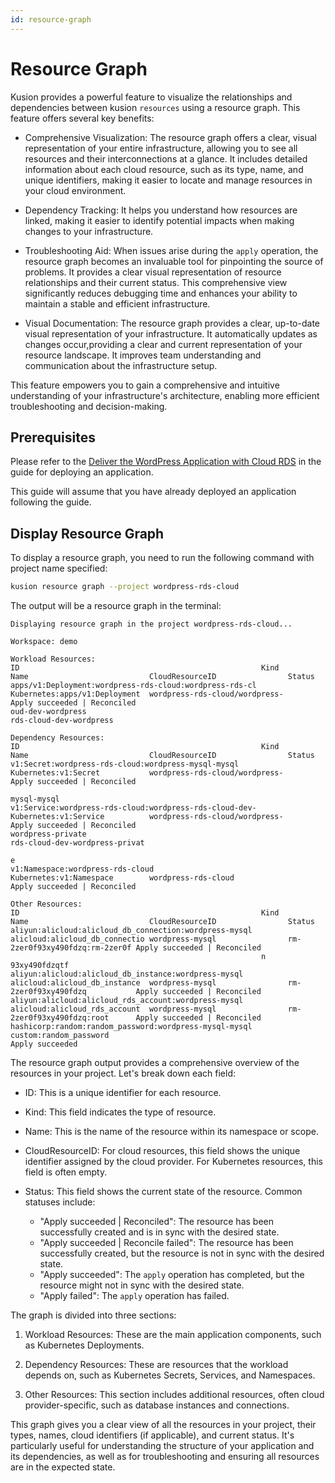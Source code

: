 ```yaml
---
id: resource-graph
---
```


# Resource Graph

Kusion provides a powerful feature to visualize the relationships and dependencies between kusion `resources` using a resource graph. This feature offers several key benefits:

- Comprehensive Visualization: The resource graph offers a clear, visual representation of your entire infrastructure, allowing you to see all resources and their interconnections at a glance. It includes detailed information about each cloud resource, such as its type, name, and unique identifiers, making it easier to locate and manage resources in your cloud environment.

- Dependency Tracking: It helps you understand how resources are linked, making it easier to identify potential impacts when making changes to your infrastructure.

- Troubleshooting Aid: When issues arise during the `apply` operation, the resource graph becomes an invaluable tool for pinpointing the source of problems. It provides a clear visual representation of resource relationships and their current status. This comprehensive view significantly reduces debugging time and enhances your ability to maintain a stable and efficient infrastructure.

- Visual Documentation: The resource graph provides a clear, up-to-date visual representation of your infrastructure. It automatically updates as changes occur,providing a clear and current representation of your resource
landscape. It improves team understanding and communication about the infrastructure setup.

This feature empowers you to gain a comprehensive and intuitive understanding of your infrastructure's architecture, enabling more efficient troubleshooting and decision-making.

## Prerequisites

Please refer to the [Deliver the WordPress Application with Cloud RDS](../1-cloud-resources/1-database.md) in the guide for deploying an application.

This guide will assume that you have already deployed an application following the guide.

## Display Resource Graph

To display a resource graph, you need to run the following command with project name specified:

```bash
kusion resource graph --project wordpress-rds-cloud
```

The output will be a resource graph in the terminal:

```shell
Displaying resource graph in the project wordpress-rds-cloud...

Workspace: demo

Workload Resources:
ID                                                      Kind                           Name                           CloudResourceID                Status
apps/v1:Deployment:wordpress-rds-cloud:wordpress-rds-cl Kubernetes:apps/v1:Deployment  wordpress-rds-cloud/wordpress-                                Apply succeeded | Reconciled
oud-dev-wordpress                                                                      rds-cloud-dev-wordpress

Dependency Resources:
ID                                                      Kind                           Name                           CloudResourceID                Status
v1:Secret:wordpress-rds-cloud:wordpress-mysql-mysql     Kubernetes:v1:Secret           wordpress-rds-cloud/wordpress-                                Apply succeeded | Reconciled
                                                                                       mysql-mysql
v1:Service:wordpress-rds-cloud:wordpress-rds-cloud-dev- Kubernetes:v1:Service          wordpress-rds-cloud/wordpress-                                Apply succeeded | Reconciled
wordpress-private                                                                      rds-cloud-dev-wordpress-privat
                                                                                       e
v1:Namespace:wordpress-rds-cloud                        Kubernetes:v1:Namespace        wordpress-rds-cloud                                           Apply succeeded | Reconciled

Other Resources:
ID                                                      Kind                           Name                           CloudResourceID                Status
aliyun:alicloud:alicloud_db_connection:wordpress-mysql  alicloud:alicloud_db_connectio wordpress-mysql                rm-2zer0f93xy490fdzq:rm-2zer0f Apply succeeded | Reconciled
                                                        n                                                             93xy490fdzqtf
aliyun:alicloud:alicloud_db_instance:wordpress-mysql    alicloud:alicloud_db_instance  wordpress-mysql                rm-2zer0f93xy490fdzq           Apply succeeded | Reconciled
aliyun:alicloud:alicloud_rds_account:wordpress-mysql    alicloud:alicloud_rds_account  wordpress-mysql                rm-2zer0f93xy490fdzq:root      Apply succeeded | Reconciled
hashicorp:random:random_password:wordpress-mysql-mysql  custom:random_password                                                                       Apply succeeded
```

The resource graph output provides a comprehensive overview of the resources in your project. Let's break down each field:

- ID: This is a unique identifier for each resource.

- Kind: This field indicates the type of resource.

- Name: This is the name of the resource within its namespace or scope.

- CloudResourceID: For cloud resources, this field shows the unique identifier assigned by the cloud provider. For Kubernetes resources, this field is often empty.

- Status: This field shows the current state of the resource. Common statuses include:
  - "Apply succeeded | Reconciled": The resource has been successfully created and is in sync with the desired state.
  - "Apply succeeded | Reconcile failed": The resource has been successfully created, but the resource is not in sync with the desired state.
  - "Apply succeeded": The `apply` operation has completed, but the resource might not in sync with the desired state.
  - "Apply failed": The `apply` operation has failed.

The graph is divided into three sections:

1. Workload Resources: These are the main application components, such as Kubernetes Deployments.

2. Dependency Resources: These are resources that the workload depends on, such as Kubernetes Secrets, Services, and Namespaces.

3. Other Resources: This section includes additional resources, often cloud provider-specific, such as database instances and connections.

This graph gives you a clear view of all the resources in your project, their types, names, cloud identifiers (if applicable), and current status. It's particularly useful for understanding the structure of your application and its dependencies, as well as for troubleshooting and ensuring all resources are in the expected state.
